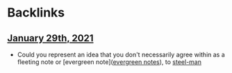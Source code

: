 
# Backlinks
## [January 29th, 2021](<January 29th, 2021.md>)
- Could you represent an idea that you don't necessarily agree within as a fleeting note or [evergreen note]([evergreen notes](<evergreen notes.md>)), to [steel-man](<steel-man.md>)

